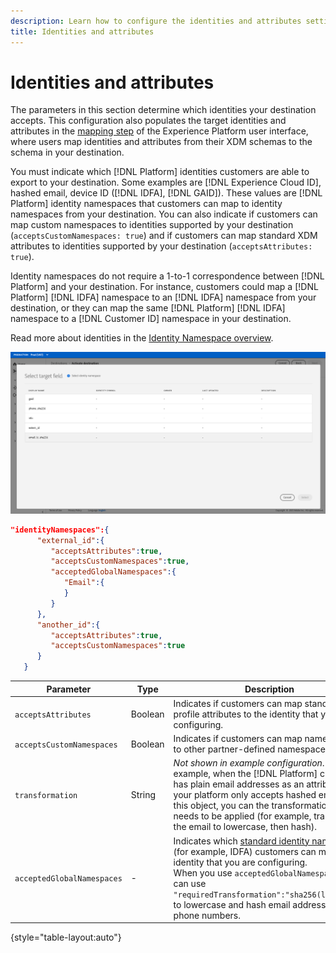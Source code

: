 ```yaml
---
description: Learn how to configure the identities and attributes settings for destinations built with Destination SDK.
title: Identities and attributes
---
```


# Identities and attributes

The parameters in this section determine which identities your destination accepts. This configuration also populates the target identities and attributes in the [mapping step](../../../ui/activate-segment-streaming-destinations.md#mapping) of the Experience Platform user interface, where users map identities and attributes from their XDM schemas to the schema in your destination.

You must indicate which [!DNL Platform] identities customers are able to export to your destination. Some examples are [!DNL Experience Cloud ID], hashed email, device ID ([!DNL IDFA], [!DNL GAID]). These values are [!DNL Platform] identity namespaces that customers can map to identity namespaces from your destination. You can also indicate if customers can map custom namespaces to identities supported by your destination (`acceptsCustomNamespaces: true`) and if customers can map standard XDM attributes to identities supported by your destination (`acceptsAttributes: true`). 

Identity namespaces do not require a 1-to-1 correspondence between [!DNL Platform] and your destination.
For instance, customers could map a [!DNL Platform] [!DNL IDFA] namespace to an [!DNL IDFA] namespace from your destination, or they can map the same [!DNL Platform] [!DNL IDFA] namespace to a [!DNL Customer ID] namespace in your destination.

Read more about identities in the [Identity Namespace overview](../../../../identity-service/namespaces.md).

![Render target identities in the UI](assets/target-identities-ui.png) 

```json
"identityNamespaces":{
      "external_id":{
         "acceptsAttributes":true,
         "acceptsCustomNamespaces":true,
         "acceptedGlobalNamespaces":{
            "Email":{
            }
         }
      },
      "another_id":{
         "acceptsAttributes":true,
         "acceptsCustomNamespaces":true
      }
   }
```

|Parameter | Type | Description|
|---------|----------|------|
|`acceptsAttributes` | Boolean | Indicates if customers can map standard profile attributes to the identity that you are configuring. |
|`acceptsCustomNamespaces` | Boolean | Indicates if customers can map namespaces to other partner-defined namespaces. |
|`transformation` | String | *Not shown in example configuration*. Used, for example, when the [!DNL Platform] customer has plain email addresses as an attribute and your platform only accepts hashed emails. In this object, you can the transformation that needs to be applied (for example, transform the email to lowercase, then hash).|
|`acceptedGlobalNamespaces` | - | Indicates which [standard identity namespaces](../../../../identity-service/namespaces.md#standard) (for example, IDFA) customers can map to the identity that you are configuring. <br> When you use `acceptedGlobalNamespaces`, you can use `"requiredTransformation":"sha256(lower($))"` to lowercase and hash email addresses or phone numbers. |

{style="table-layout:auto"}



